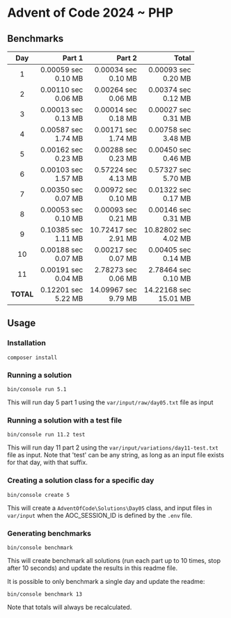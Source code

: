 # Advent of Code 2024 ~ PHP

## Benchmarks

| Day       | Part 1                 | Part 2                  | Total                    |
| :-------: | ---------------------: | ----------------------: | -----------------------: |
| 1         | 0.00059 sec<br>0.10 MB | 0.00034 sec<br>0.10 MB  | 0.00093 sec<br>0.20 MB   |
| 2         | 0.00110 sec<br>0.06 MB | 0.00264 sec<br>0.06 MB  | 0.00374 sec<br>0.12 MB   |
| 3         | 0.00013 sec<br>0.13 MB | 0.00014 sec<br>0.18 MB  | 0.00027 sec<br>0.31 MB   |
| 4         | 0.00587 sec<br>1.74 MB | 0.00171 sec<br>1.74 MB  | 0.00758 sec<br>3.48 MB   |
| 5         | 0.00162 sec<br>0.23 MB | 0.00288 sec<br>0.23 MB  | 0.00450 sec<br>0.46 MB   |
| 6         | 0.00103 sec<br>1.57 MB | 0.57224 sec<br>4.13 MB  | 0.57327 sec<br>5.70 MB   |
| 7         | 0.00350 sec<br>0.07 MB | 0.00972 sec<br>0.10 MB  | 0.01322 sec<br>0.17 MB   |
| 8         | 0.00053 sec<br>0.10 MB | 0.00093 sec<br>0.21 MB  | 0.00146 sec<br>0.31 MB   |
| 9         | 0.10385 sec<br>1.11 MB | 10.72417 sec<br>2.91 MB | 10.82802 sec<br>4.02 MB  |
| 10        | 0.00188 sec<br>0.07 MB | 0.00217 sec<br>0.07 MB  | 0.00405 sec<br>0.14 MB   |
| 11        | 0.00191 sec<br>0.04 MB | 2.78273 sec<br>0.06 MB  | 2.78464 sec<br>0.10 MB   |
| **TOTAL** | 0.12201 sec<br>5.22 MB | 14.09967 sec<br>9.79 MB | 14.22168 sec<br>15.01 MB |

## Usage

### Installation
```
composer install
```

### Running a solution
```
bin/console run 5.1
```
This will run day 5 part 1 using the `var/input/raw/day05.txt` file as input

### Running a solution with a test file
```
bin/console run 11.2 test
```
This will run day 11 part 2 using the `var/input/variations/day11-test.txt` file as input.
Note that 'test' can be any string, as long as an input file exists for that day, with that suffix.

### Creating a solution class for a specific day
```
bin/console create 5
```
This will create a `AdventOfCode\Solutions\Day05` class, and input files in `var/input` when the AOC_SESSION_ID is 
defined by the `.env` file.

### Generating benchmarks
```
bin/console benchmark
```
This will create benchmark all solutions (run each part up to 10 times, stop after 10 seconds) and update the results in
this readme file.

It is possible to only benchmark a single day and update the readme:
```
bin/console benchmark 13
```
Note that totals will always be recalculated.